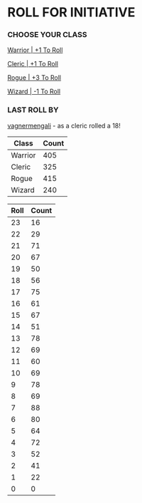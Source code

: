 # ROLL FOR INITIATIVE
### CHOOSE YOUR CLASS

[Warrior | +1 To Roll](https://github.com/benjaminsampica/benjaminsampica/issues/new?title=roll%7Cwarrior&body=Just+click+%27Submit+new+issue%27.)

[Cleric | +1 To Roll](https://github.com/benjaminsampica/benjaminsampica/issues/new?title=roll%7Ccleric&body=Just+click+%27Submit+new+issue%27.)

[Rogue | +3 To Roll](https://github.com/benjaminsampica/benjaminsampica/issues/new?title=roll%7Crogue&body=Just+click+%27Submit+new+issue%27.)

[Wizard | -1 To Roll](https://github.com/benjaminsampica/benjaminsampica/issues/new?title=roll%7Cwizard&body=Just+click+%27Submit+new+issue%27.)
### LAST ROLL BY
[vagnermengali](https://www.github.com/vagnermengali) - as a cleric rolled a 18!

|Class|Count|
|-|-|
|Warrior|405|
|Cleric|325|
|Rogue|415|
|Wizard|240|

|Roll|Count|
|-|-|
|23|16
|22|29
|21|71
|20|67
|19|50
|18|56
|17|75
|16|61
|15|67
|14|51
|13|78
|12|69
|11|60
|10|69
|9|78
|8|69
|7|88
|6|80
|5|64
|4|72
|3|52
|2|41
|1|22
|0|0
